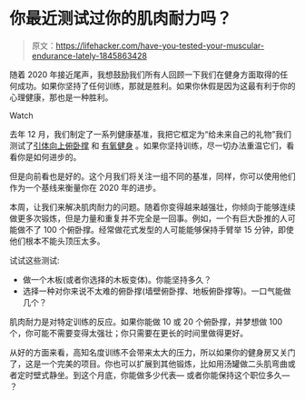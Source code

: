 # 你最近测试过你的肌肉耐力吗？

> 原文：<https://lifehacker.com/have-you-tested-your-muscular-endurance-lately-1845863428>

随着 2020 年接近尾声，我想鼓励我们所有人回顾一下我们在健身方面取得的任何成功。如果你坚持了任何训练，那就是胜利。如果你休假是因为这最有利于你的心理健康，那也是一种胜利。

Watch

去年 12 月，我们制定了一系列健康基准，我把它框定为“给未来自己的礼物”我们测试了[引体向上](https://vitals.lifehacker.com/some-benchmarks-for-your-pull-up-journey-1840412113)[俯卧撑](https://vitals.lifehacker.com/try-these-push-up-exercises-for-your-year-end-benchmark-1840555978) 和 [有氧健身](https://vitals.lifehacker.com/test-your-cardio-fitness-in-our-last-year-end-benchmark-1840617612) 。如果你坚持训练，尽一切办法重温它们，看看你是如何进步的。

但是向前看也是好的。这个月我们将关注一组不同的基准，同样，你可以使用他们作为一个基线来衡量你在 2020 年的进步。

本周，让我们来解决肌肉耐力的问题。随着你变得越来越强壮，你倾向于能够连续做更多次锻炼，但是力量和重复并不完全是一回事。例如，一个有巨大卧推的人可能做不了 100 个俯卧撑。经常做花式发型的人可能能够保持手臂举 15 分钟，即使他们根本不能头顶压太多。

试试这些测试:

*   做一个木板(或者你选择的木板变体)。你能坚持多久？
*   选择一种对你来说不太难的俯卧撑(墙壁俯卧撑、地板俯卧撑等)。一口气能做几个？

肌肉耐力是对特定训练的反应。如果你能做 10 或 20 个俯卧撑，并梦想做 100 个，你可能不需要变得太强壮；你只需要在更长的时间里做得更好。

从好的方面来看，高知名度训练不会带来太大的压力，所以如果你的健身房又关门了，这是一个完美的项目。你也可以扩展到其他锻炼，比如用汤罐做二头肌弯曲或者定时壁式静坐。到这个月底，你能做多少代表— 或者你能保持这个职位多久— ？